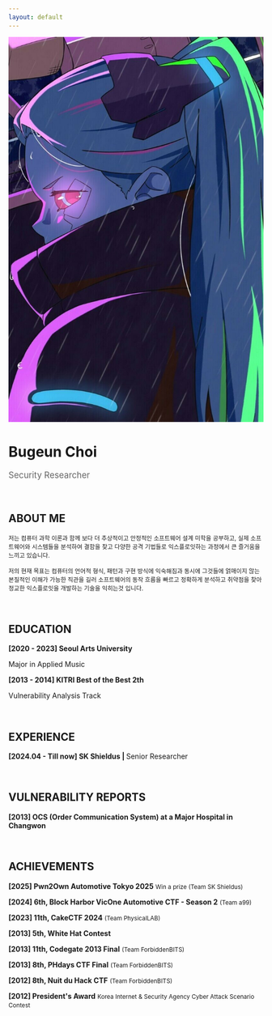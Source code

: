```yaml
---
layout: default
---
```


<img class="profile-picture" src="Rebekah.jpg">
<h1><b>Bugeun Choi</b></h1>
<p style="font-size: 1.2em; color: #666;" data-ke-size="size16">
Security Researcher
</p>
&nbsp;

## ABOUT ME

<p><small>저는 컴퓨터 과학 이론과 함께 보다 더 추상적이고 안정적인 소프트웨어 설계 미학을 공부하고, 실제 소프트웨어와 시스템들을 분석하여 결함을 찾고 다양한 공격 기법들로 익스플로잇하는 과정에서 큰 즐거움을 느끼고 있습니다.</small></p>

<p><small>저의 현재 목표는 컴퓨터의 언어적 형식, 패턴과 구현 방식에 익숙해짐과 동시에 그것들에 얽매이지 않는 본질적인 이해가 가능한 직관을 길러 소프트웨어의 동작 흐름을 빠르고 정확하게 분석하고 취약점을 찾아 정교한 익스플로잇을 개발하는 기술을 익히는것 입니다.</small></p>


&nbsp;
<!--

저는 컴퓨터 과학 이론과 함께 시스템 및 소프트웨어의 구조를 분석하여 결함을 찾고 다양한 공격 기법으로 익스플로잇하는 과정에서 큰 즐거움을 느낍니다.

저의 현재 목표는 컴퓨터의 언어적 형식, 패턴과 구현 방식에 익숙해짐과 동시에 그것들에 얽매이지 않는 본질적인 이해를 바탕으로, 소프트웨어의 동작 흐름을 빠르고 정확하게 분석하여 취약점을 찾을 수 있는 직관을 기르고 다양한 공격 기법들을 연구하여 정교한 익스플로잇을 개발하는 기술을 익히는것 입니다.

최종적으론 보다 더 직관적이고 추상화된 소프트웨어 디자인과 시스템 설계 방식을 연구하고 싶습니다.

-->


<!--
## Interests
>
* <b>Vulnerability Research & Exploit Dev</b> <small>1-day / 0-day</small>
* <b>CTF/Wargame</b> <small>System Hacking / Binary Analysis / Web</small>
* <b>Analysis tool Development</b>
* <b>Computer Science</b>

&nbsp; 
-->

## EDUCATION
  
<p data-ke-size="size16">
<b>[2020 - 2023] Seoul Arts University</b>
</p>
<p data-ke-size="size14">Major in Applied Music</p>     
<p data-ke-size="size16">
<b>[2013 - 2014] KITRI Best of the Best 2th</b>
</p>
<p data-ke-size="size14">Vulnerability Analysis Track</p>
&nbsp;

## EXPERIENCE
<p data-ke-size="size16"><b>[2024.04 - Till now] SK Shieldus | </b> Senior Researcher</p>
&nbsp;

## VULNERABILITY REPORTS
<p data-ke-size="size16"><b>[2013] OCS (Order Communication System) at a Major Hospital in Changwon</b></p>

&nbsp;


## ACHIEVEMENTS

<p data-ke-size="size16">
<b>[2025] Pwn2Own Automotive Tokyo 2025</b> <small> Win a prize (Team SK Shieldus) </small>
</p>
<p data-ke-size="size16">
<b>[2024] 6th, Block Harbor VicOne Automotive CTF - Season 2</b> <small> (Team a99) </small>
</p>
<p data-ke-size="size16">
<b>[2023] 11th, CakeCTF 2024</b> <small> (Team PhysicalLAB) </small>
</p>
<p data-ke-size="size16">
<b>[2013] 5th, White Hat Contest</b>
</p>
<p data-ke-size="size16">
<b>[2013] 11th, Codegate 2013 Final</b> <small>(Team ForbiddenBITS)</small>
</p>
<p data-ke-size="size16">
<b>[2013] 8th, PHdays CTF Final</b> <small>(Team ForbiddenBITS)</small>
</p>
<p data-ke-size="size16">
<b>[2012] 8th, Nuit du Hack CTF</b> <small>(Team ForbiddenBITS)</small>
</p>
<p data-ke-size="size16">
<b>[2012] President's Award</b> <small>Korea Internet &amp; Security Agency Cyber Attack Scenario Contest</small>
</p>
&nbsp;
